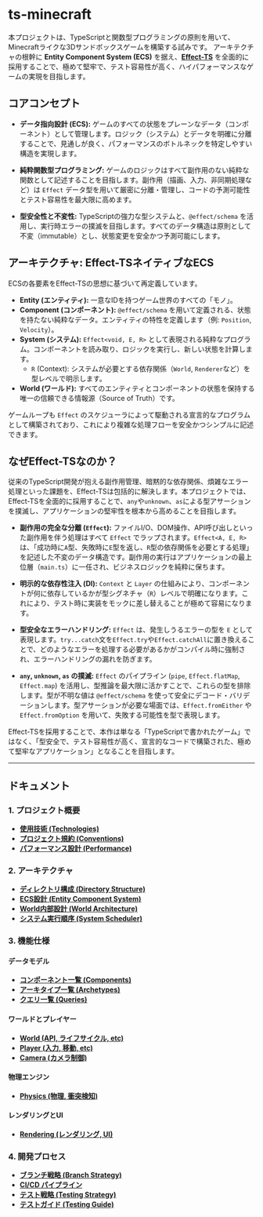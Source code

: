 # ts-minecraft

本プロジェクトは、TypeScriptと関数型プログラミングの原則を用いて、Minecraftライクな3Dサンドボックスゲームを構築する試みです。
アーキテクチャの根幹に **Entity Component System (ECS)** を据え、**[Effect-TS](https://effect.website/)** を全面的に採用することで、極めて堅牢で、テスト容易性が高く、ハイパフォーマンスなゲームの実現を目指します。

## コアコンセプト

- **データ指向設計 (ECS):** ゲームのすべての状態をプレーンなデータ（コンポーネント）として管理します。ロジック（システム）とデータを明確に分離することで、見通しが良く、パフォーマンスのボトルネックを特定しやすい構造を実現します。

- **純粋関数型プログラミング:** ゲームのロジックはすべて副作用のない純粋な関数として記述することを目指します。副作用（描画、入力、非同期処理など）は `Effect` データ型を用いて厳密に分離・管理し、コードの予測可能性とテスト容易性を最大限に高めます。

- **型安全性と不変性:** TypeScriptの強力な型システムと、`@effect/schema` を活用し、実行時エラーの撲滅を目指します。すべてのデータ構造は原則として不変（immutable）とし、状態変更を安全かつ予測可能にします。

## アーキテクチャ: Effect-TSネイティブなECS

ECSの各要素をEffect-TSの思想に基づいて再定義しています。

- **Entity (エンティティ):** 一意なIDを持つゲーム世界のすべての「モノ」。
- **Component (コンポーネント):** `@effect/schema` を用いて定義される、状態を持たない純粋なデータ。エンティティの特性を定義します（例: `Position`, `Velocity`）。
- **System (システム):** `Effect<void, E, R>` として表現される純粋なプログラム。コンポーネントを読み取り、ロジックを実行し、新しい状態を計算します。
  - `R` (Context): システムが必要とする依存関係（`World`, `Renderer`など）を型レベルで明示します。
- **World (ワールド):** すべてのエンティティとコンポーネントの状態を保持する唯一の信頼できる情報源（Source of Truth）です。

ゲームループも `Effect` のスケジューラによって駆動される宣言的なプログラムとして構築されており、これにより複雑な処理フローを安全かつシンプルに記述できます。

## なぜEffect-TSなのか？

従来のTypeScript開発が抱える副作用管理、暗黙的な依存関係、煩雑なエラー処理といった課題を、Effect-TSは包括的に解決します。本プロジェクトでは、Effect-TSを全面的に採用することで、`any`や`unknown`、`as`による型アサーションを撲滅し、アプリケーションの堅牢性を根本から高めることを目指します。

- **副作用の完全な分離 (`Effect`):** ファイルI/O、DOM操作、API呼び出しといった副作用を伴う処理はすべて `Effect` でラップされます。`Effect<A, E, R>` は、「成功時に`A`型、失敗時に`E`型を返し、`R`型の依存関係を必要とする処理」を記述した不変のデータ構造です。副作用の実行はアプリケーションの最上位層（`main.ts`）に一任され、ビジネスロジックを純粋に保ちます。

- **明示的な依存性注入 (DI):** `Context` と `Layer` の仕組みにより、コンポーネントが何に依存しているかが型シグネチャ（`R`）レベルで明確になります。これにより、テスト時に実装をモックに差し替えることが極めて容易になります。

- **型安全なエラーハンドリング:** `Effect` は、発生しうるエラーの型を `E` として表現します。`try...catch`文を`Effect.try`や`Effect.catchAll`に置き換えることで、どのようなエラーを処理する必要があるかがコンパイル時に強制され、エラーハンドリングの漏れを防ぎます。

- **`any`, `unknown`, `as` の撲滅:** `Effect` のパイプライン (`pipe`, `Effect.flatMap`, `Effect.map`) を活用し、型推論を最大限に活かすことで、これらの型を排除します。型が不明な値は `@effect/schema` を使って安全にデコード・バリデーションします。型アサーションが必要な場面では、`Effect.fromEither` や `Effect.fromOption` を用いて、失敗する可能性を型で表現します。

Effect-TSを採用することで、本作は単なる「TypeScriptで書かれたゲーム」ではなく、「型安全で、テスト容易性が高く、宣言的なコードで構築された、極めて堅牢なアプリケーション」となることを目指します。

---

## ドキュメント

### 1. プロジェクト概要

- [**使用技術 (Technologies)**](./technologies.md)
- [**プロジェクト規約 (Conventions)**](./conventions.md)
- [**パフォーマンス設計 (Performance)**](./performance.md)

### 2. アーキテクチャ

- [**ディレクトリ構成 (Directory Structure)**](./directory-structure.md)
- [**ECS設計 (Entity Component System)**](./ecs.md)
- [**World内部設計 (World Architecture)**](./world-performance.md)
- [**システム実行順序 (System Scheduler)**](./system-scheduler.md)

### 3. 機能仕様

#### データモデル

- [**コンポーネント一覧 (Components)**](./components-list.md)
- [**アーキタイプ一覧 (Archetypes)**](./archetypes-list.md)
- [**クエリ一覧 (Queries)**](./queries-list.md)

#### ワールドとプレイヤー

- [**World (API, ライフサイクル, etc)**](./world.md)
- [**Player (入力, 移動, etc)**](./player.md)
- [**Camera (カメラ制御)**](./camera.md)

#### 物理エンジン

- [**Physics (物理, 衝突検知)**](./physics.md)

#### レンダリングとUI

- [**Rendering (レンダリング, UI)**](./rendering.md)

### 4. 開発プロセス

- [**ブランチ戦略 (Branch Strategy)**](./branch-strategy.md)
- [**CI/CD パイプライン**](./cicd.md)
- [**テスト戦略 (Testing Strategy)**](./testing-strategy.md)
- [**テストガイド (Testing Guide)**](./testing.md)
